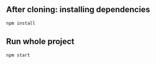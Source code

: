 ## After cloning: installing dependencies

```bash
npm install
```

## Run whole project

```bash
npm start
```
